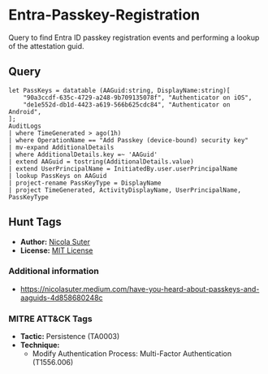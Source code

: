 # Entra-Passkey-Registration

Query to find Entra ID passkey registration events and performing a lookup of the attestation guid.

## Query

```kusto
let PassKeys = datatable (AAGuid:string, DisplayName:string)[
    "90a3ccdf-635c-4729-a248-9b709135078f", "Authenticator on iOS",
    "de1e552d-db1d-4423-a619-566b625cdc84", "Authenticator on Android",
];
AuditLogs
| where TimeGenerated > ago(1h)
| where OperationName == "Add Passkey (device-bound) security key"
| mv-expand AdditionalDetails
| where AdditionalDetails.key =~ 'AAGuid'
| extend AAGuid = tostring(AdditionalDetails.value)
| extend UserPrincipalName = InitiatedBy.user.userPrincipalName
| lookup PassKeys on AAGuid
| project-rename PassKeyType = DisplayName
| project TimeGenerated, ActivityDisplayName, UserPrincipalName, PassKeyType
```

## Hunt Tags

* **Author:** [Nicola Suter](https://nicolasuter.ch)
* **License:** [MIT License](https://github.com/nicolonsky/ITDR/blob/main/LICENSE)

### Additional information

* <https://nicolasuter.medium.com/have-you-heard-about-passkeys-and-aaguids-4d858680248c>

### MITRE ATT&CK Tags

* **Tactic:** Persistence (TA0003)
* **Technique:**
    * Modify Authentication Process: Multi-Factor Authentication (T1556.006)